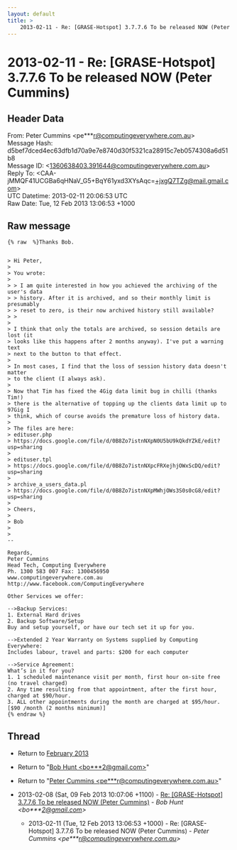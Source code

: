 ```yaml
---
layout: default
title: >
    2013-02-11 - Re: [GRASE-Hotspot] 3.7.7.6 To be released NOW (Peter Cummins)
---
```


# 2013-02-11 - Re: [GRASE-Hotspot] 3.7.7.6 To be released NOW (Peter Cummins)

## Header Data

From: Peter Cummins \<pe***r@computingeverywhere.com.au\><br>
Message Hash: d5bef7dced4ec63dfb1d70a9e7e8740d30f5321ca28915c7eb0574308a6d51b8<br>
Message ID: \<1360638403.391644@computingeverywhere.com.au\><br>
Reply To: \<CAA-jMMQF41UCGBa6qHNaV_G5+BqY61yxd3XYsAqc=+jxgQ7TZg@mail.gmail.com\><br>
UTC Datetime: 2013-02-11 20:06:53 UTC<br>
Raw Date: Tue, 12 Feb 2013 13:06:53 +1000<br>

## Raw message

```
{% raw  %}Thanks Bob.


> Hi Peter,
> 
> You wrote:
> 
> > I am quite interested in how you achieved the archiving of the user's data
> > history. After it is archived, and so their monthly limit is presumably
> > reset to zero, is their now archived history still available?
> >
> 
> I think that only the totals are archived, so session details are lost (it
> looks like this happens after 2 months anyway). I've put a warning text
> next to the button to that effect.
> 
> In most cases, I find that the loss of session history data doesn't matter
> to the client (I always ask).
> 
> Now that Tim has fixed the 4Gig data limit bug in chilli (thanks Tim!)
> there is the alternative of topping up the clients data limit up to 97Gig I
> think, which of course avoids the premature loss of history data.
> 
> The files are here:
> edituser.php
> https://docs.google.com/file/d/0B8Zo7istnNXpN0U5bU9kQkdYZkE/edit?usp=sharing
> 
> edituser.tpl
> https://docs.google.com/file/d/0B8Zo7istnNXpcFRXejhjOWxScDQ/edit?usp=sharing
> 
> archive_a_users_data.pl
> https://docs.google.com/file/d/0B8Zo7istnNXpMWhjOWs3S0s0cG8/edit?usp=sharing
> 
> Cheers,
> 
> Bob
> 
> 
--

Regards,
Peter Cummins
Head Tech, Computing Everywhere
Ph. 1300 583 007 Fax: 1300456950
www.computingeverywhere.com.au
http://www.facebook.com/ComputingEverywhere
 
Other Services we offer:
 
-->Backup Services:
1. External Hard drives
2. Backup Software/Setup
Buy and setup yourself, or have our tech set it up for you.
 
-->Extended 2 Year Warranty on Systems supplied by Computing Everywhere:
Includes labour, travel and parts: $200 for each computer
 
-->Service Agreement:
What’s in it for you?
1. 1 scheduled maintenance visit per month, first hour on-site free (no travel charged)
2. Any time resulting from that appointment, after the first hour, charged at $90/hour.
3. ALL other appointments during the month are charged at $95/hour.
[$90 /month (2 months minimum)]
{% endraw %}
```

## Thread

+ Return to [February 2013](/archive/2013/02)

+ Return to "[Bob Hunt <bo***2<span>@</span>gmail.com>](/authors/bo___2_at_gmail_com)"
+ Return to "[Peter Cummins <pe***r<span>@</span>computingeverywhere.com.au>](/authors/pe___r_at_computingeverywhere_com_au)"

+ 2013-02-08 (Sat, 09 Feb 2013 10:07:06 +1100) - [Re: [GRASE-Hotspot] 3.7.7.6 To be released NOW (Peter Cummins)](/archive/2013/02/d2123ab1f8ebc43d36ed5b06e637b2c34be77317288d6611f2aad44b2b0d0c8a) - _Bob Hunt \<bo***2@gmail.com\>_
  + 2013-02-11 (Tue, 12 Feb 2013 13:06:53 +1000) - Re: [GRASE-Hotspot] 3.7.7.6 To be released NOW (Peter Cummins) - _Peter Cummins \<pe***r@computingeverywhere.com.au\>_

